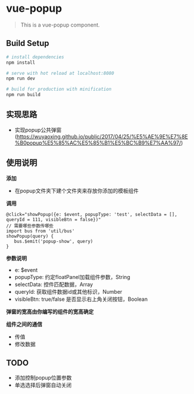 # vue-popup

> This is a vue-popup component.

## Build Setup

``` bash
# install dependencies
npm install

# serve with hot reload at localhost:8080
npm run dev

# build for production with minification
npm run build

```

## 实现思路
- 实现popup公共弹窗 (https://wuyaoxing.github.io/public/2017/04/25/%E5%AE%9E%E7%8E%B0popup%E5%85%AC%E5%85%B1%E5%BC%B9%E7%AA%97/)

## 使用说明

**添加**
  
- 在popup文件夹下建个文件夹来存放你添加的模板组件
  
**调用**

  ```
  @click="showPopup({e: $event, popupType: 'test', selectData = [], queryId = 111, visibleBtn = false})"
  // 需要哪些参数传哪些
  import bus from 'util/bus'
  showPopup(query) {
     bus.$emit('popup-show', query)
  }
  ```

**参数说明**

- e: $event
- popupType: 约定floatPanel加载组件参数，String
- selectData: 控件匹配数据，Array
- queryId: 获取组件数据id或其他标识，Number
- visibleBtn: true/false 是否显示右上角关闭按钮，Boolean

**弹窗的宽高由你编写的组件的宽高确定**

**组件之间的通信**

- 传值
- 修改数据

## TODO

- 添加控制popup位置参数
- 单选选择后弹窗自动关闭

